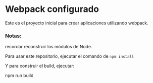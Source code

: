 # Webpack configurado

Este es el proyecto inicial para crear aplicaciones utilizando webpack.

### Notas:

recordar reconstruir los módulos de Node.

Para usar este repositorio, ejecutar el comando de ```npm install```

Y para construir el build, ejecutar:

npm run build
